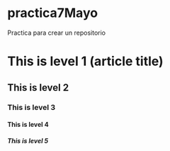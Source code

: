 # practica7Mayo
Practica para crear un repositorio
# This is level 1 (article title)
## This is level 2
### This is level 3
#### This is level 4
##### This is level 5
